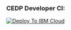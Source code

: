 ### CEDP Developer CI:
[![Deploy To IBM Cloud](https://console.bluemix.net/devops/graphics/create_toolchain_button.png)](https://console.bluemix.net/devops/setup/deploy/?repository=https://github.ibm.com/CEDP-Garage/cedp-garage.git&repository_token=ffbbe6c2b370fa4becdac7c462ed043a3b707ce0&branch=sonar&env_id=ibm:yp:us-south)
